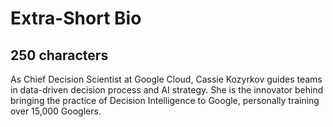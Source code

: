# Extra-Short Bio

## 250 characters

As Chief Decision Scientist at Google Cloud, Cassie Kozyrkov guides teams in data-driven decision process and AI strategy. She is the innovator behind bringing the practice of Decision Intelligence to Google, personally training over 15,000 Googlers.
